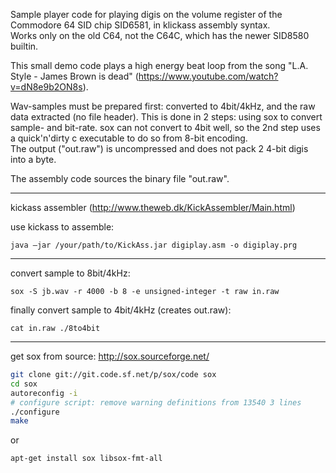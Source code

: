 Sample player code for playing digis on the volume register of the Commodore 64 SID chip SID6581, in klickass assembly syntax.  
Works only on the old C64, not the C64C, which has the newer SID8580 builtin.  

This small demo code plays a high energy beat loop from the song "L.A. Style - James Brown is dead" (https://www.youtube.com/watch?v=dN8e9b2ON8s).


Wav-samples must be prepared first: converted to 4bit/4kHz, and the raw data extracted (no file header). This is done in 2 steps: using sox to convert sample- and bit-rate. sox can not convert to 4bit well, so the 2nd step uses a quick'n'dirty c executable to do so from 8-bit encoding.  
The output ("out.raw") is uncompressed and does not pack 2 4-bit digis into a byte. 

The assembly code sources the binary file "out.raw".

---

kickass assembler (http://www.theweb.dk/KickAssembler/Main.html)

use kickass to assemble:
```
java –jar /your/path/to/KickAss.jar digiplay.asm -o digiplay.prg
```

---
convert sample to 8bit/4kHz:
```
sox -S jb.wav -r 4000 -b 8 -e unsigned-integer -t raw in.raw
```
finally convert sample to 4bit/4kHz (creates out.raw):
```
cat in.raw ./8to4bit 
```

---

get sox from source:
http://sox.sourceforge.net/
```bash
git clone git://git.code.sf.net/p/sox/code sox
cd sox
autoreconfig -i
# configure script: remove warning definitions from 13540 3 lines
./configure
make
```
or
```
apt-get install sox libsox-fmt-all
```


